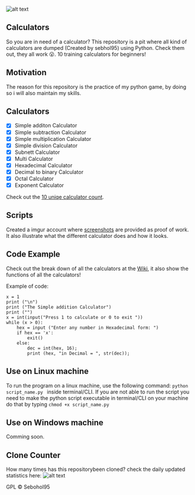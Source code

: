 ![alt text](https://imgur.com/KoXl7cs.png)
## Calculators
So you are in need of a calculator? This repository is a pit where all kind of calculators are dumped (Created by sebhol95) using Python. Check them out, they all work :open_mouth:. 10 training calculators for beginners! 

## Motivation
The reason for this repository is the practice of my python game, by doing so i will also maintain my skills.

## Calculators
- [X] Simple additon Calculator
- [X] Simple subtraction Calculator
- [X] Simple multiplication Calculator
- [X] Simple division Calculator
- [X] Subnett Calculator
- [X] Multi Calculator
- [X] Hexadecimal Calculator
- [X] Decimal to binary Calculator
- [X] Octal Calculator
- [X] Exponent Calculator

Check out the [10 uniqe calculator count](https://github.com/Sebhol95/50-Uniqe-Calculators/projects/1).

## Scripts
Created a imgur account where [screenshots](https://sebastianholterhuset.imgur.com/all/) are provided as proof of work. It also illustrate what the different calculator does and how it looks. 

## Code Example
Check out the break down of all the calculators at the [Wiki](https://github.com/Sebhol95/50-Unique-Calculators/wiki/Calculators-function), it also show the functions of all the calculators!

Example of code: 
```
x = 1
print ("\n")
print ("The Simple addition Calculator")
print ("")
x = int(input("Press 1 to calculate or 0 to exit "))
while (x > 0):
    hex = input ("Enter any number in Hexadecimal form: ")
    if hex == 'x':
        exit()
    else:
        dec = int(hex, 16);
        print (hex, "in Decimal = ", str(dec));
```

## Use on Linux machine 
To run the program on a linux machine, use the following command: ```python script_name.py ``` inside terminal/CLI.
If you are not able to run the script you need to make the python script executable in terminal/CLI on your machine do that by typing ```chmod +x script_name.py ```

## Use on Windows machine
Comming soon. 

## Clone Counter
How many times has this repositorybeen cloned? check the daily updated statistics here:
![alt text](https://i.imgur.com/vf2QrrH.jpg)


GPL © Sebohol95

